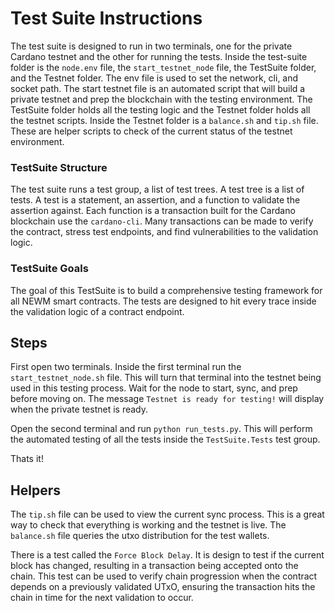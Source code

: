 # Test Suite Instructions

The test suite is designed to run in two terminals, one for the private Cardano testnet and the other for running the tests. Inside the test-suite folder is the `node.env` file, the `start_testnet_node` file,  the TestSuite folder, and the Testnet folder. The env file is used to set the network, cli, and socket path. The start testnet file is an automated script that will build a private testnet and prep the blockchain with the testing environment. The TestSuite folder holds all the testing logic and the Testnet folder holds all the testnet scripts. Inside the Testnet folder is a `balance.sh` and `tip.sh` file. These are helper scripts to check of the current status of the testnet environment.

### TestSuite Structure

The test suite runs a test group, a list of test trees. A test tree is a list of tests. A test is a statement, an assertion, and a function to validate the assertion against. Each function is a transaction built for the Cardano blockchain use the `cardano-cli`. Many transactions can be made to verify the contract, stress test endpoints, and find vulnerabilities to the validation logic.

### TestSuite Goals

The goal of this TestSuite is to build a comprehensive testing framework for all NEWM smart contracts. The tests are designed to hit every trace inside the validation logic of a contract endpoint.

## Steps

First open two terminals. Inside the first terminal run the `start_testnet_node.sh` file. This will turn that terminal into the testnet being used in this testing process. Wait for the node to start, sync, and prep before moving on. The message `Testnet is ready for testing!` will display when the private testnet is ready.

Open the second terminal and run `python run_tests.py`. This will perform the automated testing of all the tests inside the `TestSuite.Tests` test group.

Thats it!

## Helpers

The `tip.sh` file can be used to view the current sync process. This is a great way to check that everything is working and the testnet is live. The `balance.sh` file queries the utxo distribution for the test wallets. 

There is a test called the `Force Block Delay`. It is design to test if the current block has changed, resulting in a transaction being accepted onto the chain. This test can be used to verify chain progression when the contract depends on a previously validated UTxO, ensuring the transaction hits the chain in time for the next validation to occur.


